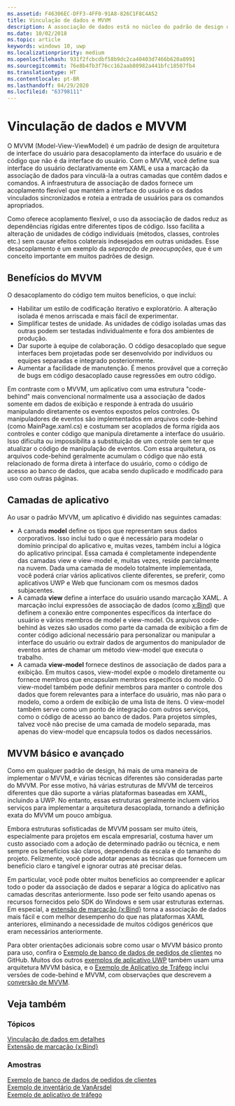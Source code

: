 ```yaml
---
ms.assetid: F46306EC-DFF3-4FF0-91A8-826C1F8C4A52
title: Vinculação de dados e MVVM
description: A associação de dados está no núcleo do padrão de design de arquitetura da interface do usuário do MVVM (Model-View-ViewModel) e permite um acoplamento flexível entre a interface do usuário e código que não é da interface do usuário.
ms.date: 10/02/2018
ms.topic: article
keywords: windows 10, uwp
ms.localizationpriority: medium
ms.openlocfilehash: 931f2fcbcdbf58b9dc2ca40403d7466b620a8991
ms.sourcegitcommit: 76e8b4fb3f76cc162aab80982a441bfc18507fb4
ms.translationtype: HT
ms.contentlocale: pt-BR
ms.lasthandoff: 04/29/2020
ms.locfileid: "63798111"
---
```

# <a name="data-binding-and-mvvm"></a>Vinculação de dados e MVVM

O MVVM (Model-View-ViewModel) é um padrão de design de arquitetura de interface do usuário para desacoplamento da interface do usuário e de código que não é da interface do usuário. Com o MVVM, você define sua interface do usuário declarativamente em XAML e usa a marcação da associação de dados para vinculá-la a outras camadas que contêm dados e comandos. A infraestrutura de associação de dados fornece um acoplamento flexível que mantém a interface do usuário e os dados vinculados sincronizados e roteia a entrada de usuários para os comandos apropriados. 

Como oferece acoplamento flexível, o uso da associação de dados reduz as dependências rígidas entre diferentes tipos de código. Isso facilita a alteração de unidades de código individuais (métodos, classes, controles etc.) sem causar efeitos colaterais indesejados em outras unidades. Esse desacoplamento é um exemplo da *separação de preocupações*, que é um conceito importante em muitos padrões de design. 

## <a name="benefits-of-mvvm"></a>Benefícios do MVVM

O desacoplamento do código tem muitos benefícios, o que inclui:

* Habilitar um estilo de codificação iterativo e exploratório. A alteração isolada é menos arriscada e mais fácil de experimentar.
* Simplificar testes de unidade. As unidades de código isoladas umas das outras podem ser testadas individualmente e fora dos ambientes de produção.
* Dar suporte à equipe de colaboração. O código desacoplado que segue interfaces bem projetadas pode ser desenvolvido por indivíduos ou equipes separadas e integrado posteriormente.
* Aumentar a facilidade de manutenção. É menos provável que a correção de bugs em código desacoplado cause regressões em outro código.

Em contraste com o MVVM, um aplicativo com uma estrutura "code-behind" mais convencional normalmente usa a associação de dados somente em dados de exibição e responde à entrada do usuário manipulando diretamente os eventos expostos pelos controles. Os manipuladores de eventos são implementados em arquivos code-behind (como MainPage.xaml.cs) e costumam ser acoplados de forma rígida aos controles e conter código que manipula diretamente a interface do usuário. Isso dificulta ou impossibilita a substituição de um controle sem ter que atualizar o código de manipulação de eventos. Com essa arquitetura, os arquivos code-behind geralmente acumulam o código que não está relacionado de forma direta à interface do usuário, como o código de acesso ao banco de dados, que acaba sendo duplicado e modificado para uso com outras páginas.

## <a name="app-layers"></a>Camadas de aplicativo

Ao usar o padrão MVVM, um aplicativo é dividido nas seguintes camadas:

* A camada **model** define os tipos que representam seus dados corporativos. Isso inclui tudo o que é necessário para modelar o domínio principal do aplicativo e, muitas vezes, também inclui a lógica do aplicativo principal. Essa camada é completamente independente das camadas view e view-model e, muitas vezes, reside parcialmente na nuvem. Dada uma camada de modelo totalmente implementada, você poderá criar vários aplicativos cliente diferentes, se preferir, como aplicativos UWP e Web que funcionam com os mesmos dados subjacentes.
* A camada **view** define a interface do usuário usando marcação XAML. A marcação inclui expressões de associação de dados (como [x:Bind](https://docs.microsoft.com/windows/uwp/xaml-platform/x-bind-markup-extension)) que definem a conexão entre componentes específicos da interface do usuário e vários membros de model e view-model. Os arquivos code-behind às vezes são usados como parte da camada de exibição a fim de conter código adicional necessário para personalizar ou manipular a interface do usuário ou extrair dados de argumentos do manipulador de eventos antes de chamar um método view-model que executa o trabalho. 
* A camada **view-model** fornece destinos de associação de dados para a exibição. Em muitos casos, view-model expõe o modelo diretamente ou fornece membros que encapsulam membros específicos do modelo. O view-model também pode definir membros para manter o controle dos dados que forem relevantes para a interface do usuário, mas não para o modelo, como a ordem de exibição de uma lista de itens. O view-model também serve como um ponto de integração com outros serviços, como o código de acesso ao banco de dados. Para projetos simples, talvez você não precise de uma camada de modelo separada, mas apenas do view-model que encapsula todos os dados necessários. 

## <a name="basic-and-advanced-mvvm"></a>MVVM básico e avançado

Como em qualquer padrão de design, há mais de uma maneira de implementar o MVVM, e várias técnicas diferentes são consideradas parte do MVVM. Por esse motivo, há várias estruturas de MVVM de terceiros diferentes que dão suporte a várias plataformas baseadas em XAML, incluindo a UWP. No entanto, essas estruturas geralmente incluem vários serviços para implementar a arquitetura desacoplada, tornando a definição exata do MVVM um pouco ambígua. 

Embora estruturas sofisticadas de MVVM possam ser muito úteis, especialmente para projetos em escala empresarial, costuma haver um custo associado com a adoção de determinado padrão ou técnica, e nem sempre os benefícios são claros, dependendo da escala e do tamanho do projeto. Felizmente, você pode adotar apenas as técnicas que fornecem um benefício claro e tangível e ignorar outras até precisar delas. 

Em particular, você pode obter muitos benefícios ao compreender e aplicar todo o poder da associação de dados e separar a lógica do aplicativo nas camadas descritas anteriormente. Isso pode ser feito usando apenas os recursos fornecidos pelo SDK do Windows e sem usar estruturas externas. Em especial, a [extensão de marcação {x:Bind}](https://docs.microsoft.com/windows/uwp/xaml-platform/x-bind-markup-extension) torna a associação de dados mais fácil e com melhor desempenho do que nas plataformas XAML anteriores, eliminando a necessidade de muitos códigos genéricos que eram necessários anteriormente.

Para obter orientações adicionais sobre como usar o MVVM básico pronto para uso, confira o [Exemplo de banco de dados de pedidos de clientes](https://github.com/Microsoft/Windows-appsample-customers-orders-database) no GitHub. Muitos dos outros [exemplos de aplicativo UWP](https://github.com/Microsoft?q=windows-appsample
) também usam uma arquitetura MVVM básica, e o [Exemplo de Aplicativo de Tráfego](https://github.com/Microsoft/Windows-appsample-trafficapp) inclui versões de code-behind e MVVM, com observações que descrevem a [conversão de MVVM](https://github.com/Microsoft/Windows-appsample-trafficapp/blob/MVVM/MVVM.md). 

## <a name="see-also"></a>Veja também

### <a name="topics"></a>Tópicos

[Vinculação de dados em detalhes](https://docs.microsoft.com/windows/uwp/data-binding/data-binding-in-depth)  
[Extensão de marcação {x:Bind}](https://docs.microsoft.com/windows/uwp/xaml-platform/x-bind-markup-extension)  

### <a name="samples"></a>Amostras

[Exemplo de banco de dados de pedidos de clientes](https://github.com/Microsoft/Windows-appsample-customers-orders-database)  
[Exemplo de inventário de VanArsdel](https://github.com/Microsoft/InventorySample)  
[Exemplo de aplicativo de tráfego](https://github.com/Microsoft/Windows-appsample-trafficapp)  
